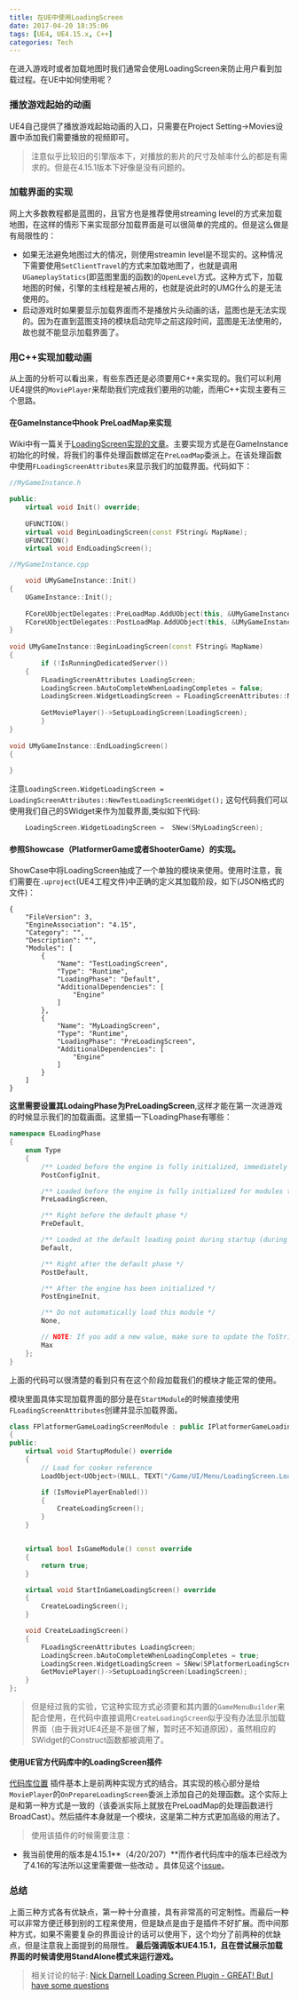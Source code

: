 ```yaml
---
title: 在UE中使用LoadingScreen
date: 2017-04-20 18:35:06
tags: [UE4, UE4.15.x, C++]
categories: Tech
---
```

在进入游戏时或者加载地图时我们通常会使用LoadingScreen来防止用户看到加载过程。在UE中如何使用呢？

<!--more-->
### 播放游戏起始的动画
UE4自己提供了播放游戏起始动画的入口，只需要在Project Setting->Movies设置中添加我们需要播放的视频即可。
> 注意似乎比较旧的引擎版本下，对播放的影片的尺寸及帧率什么的都是有需求的。但是在4.15.1版本下好像是没有问题的。

### 加载界面的实现
网上大多数教程都是蓝图的，且官方也是推荐使用streaming level的方式来加载地图，在这样的情形下来实现部分加载界面是可以很简单的完成的。但是这么做是有局限性的：
+ 如果无法避免地图过大的情况，则使用streamin level是不现实的。这种情况下需要使用`SetClientTravel`的方式来加载地图了，也就是调用`UGameplayStatics`(即蓝图里面的函数)的`OpenLevel`方式。这种方式下，加载地图的时候，引擎的主线程是被占用的，也就是说此时的UMG什么的是无法使用的。
+ 启动游戏时如果要显示加载界面而不是播放片头动画的话，蓝图也是无法实现的。因为在直到蓝图支持的模块启动完毕之前这段时间，蓝图是无法使用的，故也就不能显示加载界面了。

### 用C++实现加载动画
从上面的分析可以看出来，有些东西还是必须要用C++来实现的。我们可以利用UE4提供的`MoviePlayer`来帮助我们完成我们要用的功能，而用C++实现主要有三个思路。
#### 在GameInstance中hook PreLoadMap来实现
Wiki中有一篇关于[LoadingScreen实现的文章](https://wiki.unrealengine.com/Loading_Screen)。主要实现方式是在GameInstance初始化的时候，将我们的事件处理函数绑定在`PreLoadMap`委派上。在该处理函数中使用`FLoadingScreenAttributes`来显示我们的加载界面。代码如下：
```cpp
//MyGameInstance.h

public:
	virtual void Init() override;
 
	UFUNCTION()
	virtual void BeginLoadingScreen(const FString& MapName);
	UFUNCTION()
	virtual void EndLoadingScreen();

```
```cpp
//MyGameInstance.cpp

    void UMyGameInstance::Init()
{
	UGameInstance::Init();
 
	FCoreUObjectDelegates::PreLoadMap.AddUObject(this, &UMyGameInstance::BeginLoadingScreen);
	FCoreUObjectDelegates::PostLoadMap.AddUObject(this, &UMyGameInstance::EndLoadingScreen);
}
 
void UMyGameInstance::BeginLoadingScreen(const FString& MapName)
{
        if (!IsRunningDedicatedServer())
	{
 		FLoadingScreenAttributes LoadingScreen;
	 	LoadingScreen.bAutoCompleteWhenLoadingCompletes = false;
 		LoadingScreen.WidgetLoadingScreen = FLoadingScreenAttributes::NewTestLoadingScreenWidget();
 
	 	GetMoviePlayer()->SetupLoadingScreen(LoadingScreen);
        }
}
 
void UMyGameInstance::EndLoadingScreen()
{
 
}
```
注意`LoadingScreen.WidgetLoadingScreen = LoadingScreenAttributes::NewTestLoadingScreenWidget();` 这句代码我们可以使用我们自己的SWidget来作为加载界面,类似如下代码:
```cpp
	LoadingScreen.WidgetLoadingScreen =  SNew(SMyLoadingScreen);
```

#### 参照Showcase（PlatformerGame或者ShooterGame）的实现。
ShowCase中将LoadingScreen抽成了一个单独的模块来使用。使用时注意，我们需要在`.uproject`(UE4工程文件)中正确的定义其加载阶段，如下(JSON格式的文件)：
```
{
	"FileVersion": 3,
	"EngineAssociation": "4.15",
	"Category": "",
	"Description": "",
	"Modules": [
		{
			"Name": "TestLoadingScreen",
			"Type": "Runtime",
			"LoadingPhase": "Default",
			"AdditionalDependencies": [
				"Engine"
			]
		},
		{
			"Name": "MyLoadingScreen",
			"Type": "Runtime",
			"LoadingPhase": "PreLoadingScreen",
			"AdditionalDependencies": [
				"Engine"
			]
		}
	]
}
```
**这里需要设置其LodaingPhase为PreLoadingScreen**,这样才能在第一次进游戏的时候显示我们的加载画面。这里插一下LoadingPhase有哪些：

```cpp
namespace ELoadingPhase
{
	enum Type
	{
		/** Loaded before the engine is fully initialized, immediately after the config system has been initialized.  Necessary only for very low-level hooks */
		PostConfigInit,

		/** Loaded before the engine is fully initialized for modules that need to hook into the loading screen before it triggers */
		PreLoadingScreen,

		/** Right before the default phase */
		PreDefault,

		/** Loaded at the default loading point during startup (during engine init, after game modules are loaded.) */
		Default,

		/** Right after the default phase */
		PostDefault,

		/** After the engine has been initialized */
		PostEngineInit,

		/** Do not automatically load this module */
		None,

		// NOTE: If you add a new value, make sure to update the ToString() method below!
		Max
	};
}
```
上面的代码可以很清楚的看到只有在这个阶段加载我们的模块才能正常的使用。

模块里面具体实现加载界面的部分是在`StartModule`的时候直接使用`FLoadingScreenAttributes`创建并显示加载界面。
```cpp
class FPlatformerGameLoadingScreenModule : public IPlatformerGameLoadingScreenModule
{
public:
	virtual void StartupModule() override
	{		
		// Load for cooker reference
		LoadObject<UObject>(NULL, TEXT("/Game/UI/Menu/LoadingScreen.LoadingScreen") ); 

		if (IsMoviePlayerEnabled())
		{
			CreateLoadingScreen();
		}
	}


	virtual bool IsGameModule() const override
	{
		return true;
	}

	virtual void StartInGameLoadingScreen() override
	{
		CreateLoadingScreen();
	}

	void CreateLoadingScreen()
	{
		FLoadingScreenAttributes LoadingScreen;
		LoadingScreen.bAutoCompleteWhenLoadingCompletes = true;
		LoadingScreen.WidgetLoadingScreen = SNew(SPlatformerLoadingScreen);
		GetMoviePlayer()->SetupLoadingScreen(LoadingScreen);
	}
};
```
> 但是经过我的实验，它这种实现方式必须要和其内置的`GameMenuBuilder`来配合使用，在代码中直接调用`CreateLoadingScreen`似乎没有办法显示加载界面（由于我对UE4还是不是很了解，暂时还不知道原因），虽然相应的SWidget的Construct函数都被调用了。

#### 使用UE官方代码库中的LoadingScreen插件
[代码库位置](https://github.com/ue4plugins/LoadingScreen)
插件基本上是前两种实现方式的结合。其实现的核心部分是给`MoviePlayer`的`OnPrepareLoadingScreen`委派上添加自己的处理函数。这个实际上是和第一种方式是一致的（该委派实际上就放在PreLoadMap的处理函数进行BroadCast）。然后插件本身就是一个模块，这是第二种方式更加高级的用法了。
> 使用该插件的时候需要注意：
- 我当前使用的版本是4.15.1**（4/20/207）**而作者代码库中的版本已经改为了4.16的写法所以这里需要做一些改动 。具体见这个[issue](https://github.com/ue4plugins/LoadingScreen/issues/15)。

### 总结
上面三种方式各有优缺点，第一种十分直接，具有非常高的可定制性。而最后一种可以非常方便迁移到别的工程来使用，但是缺点是由于是插件不好扩展。而中间那种方式，如果不需要复杂的界面设计的话可以使用下，这个均分了前两种的优缺点，但是注意我上面提到的局限性。
**最后强调版本UE4.15.1，且在尝试展示加载界面的时候请使用StandAlone模式来运行游戏。**

> 相关讨论的帖子:
[Nick Darnell Loading Screen Plugin - GREAT! But I have some questions](https://forums.unrealengine.com/showthread.php?114999-Nick-Darnell-Loading-Screen-Plugin-GREAT!-But-I-have-some-questions&styleid=7#post556047)